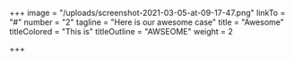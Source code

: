 +++
image = "/uploads/screenshot-2021-03-05-at-09-17-47.png"
linkTo = "#"
number = "2"
tagline = "Here is our awesome case"
title = "Awesome"
titleColored = "This is"
titleOutline = "AWSEOME"
weight = 2

+++

